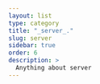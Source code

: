 ```yaml
---
layout: list
type: category
title: "_server_."
slug: server
sidebar: true
order: 6
description: >
  Anything about server
---
```

